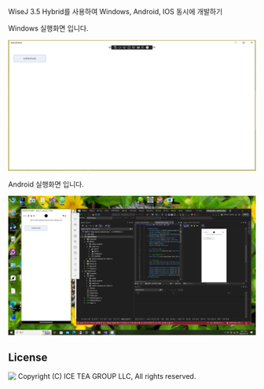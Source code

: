 WiseJ 3.5 Hybrid를 사용하여 Windows, Android, IOS 동시에 개발하기

Windows 실행화면 입니다. 

![poster](./img4.png)

Android  실행화면 입니다. 

![poster](./img5.png)

License
-------
<img src="http://iceteagroup.com/wp-content/uploads/2017/01/Square-64x64-trasp.png" height="20" align="top"> Copyright (C) ICE TEA GROUP LLC, All rights reserved.

